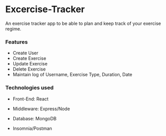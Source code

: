 # Excercise-Tracker
 
An exercise tracker app to be able to plan and keep track of your exercise regime. 

### Features
- Create User
- Create Exercise
- Update Exercise
- Delete Exercise
- Maintain log of Username, Exercise Type, Duration, Date

### Technologies used 

- Front-End: React

- Middleware: Express/Node

- Database: MongoDB 

- Insomnia/Postman
